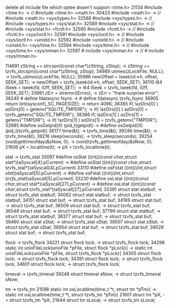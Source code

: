 delete all include file which optee dosen't support
<time.h>                21134 #include <time.h> -> // #include <time.h>
<math.h>                30423 #include <math.h> -> // #include <math.h>
<sys/types.h>           32588 #include <sys/types.h> -> // #include <sys/types.h>
<sys/stat.h>            32589 #include <sys/stat.h> -> // #include <sys/stat.h>
<fcntl.h>               32590 #include <fcntl.h> -> // #include <fcntl.h>
<sys/ioctl.h>           32591 #include <sys/ioctl.h> -> // #include <sys/ioctl.h>
<unistd.h>              32592 #include <unistd.h> -> // #include <unistd.h> 
<sys/time.h>            32594 #include <sys/time.h> -> // #include <sys/time.h>
<sys/mman.h>            32597 # include <sys/mman.h> -> // # include <sys/mman.h>

114691 zString += strcspn((const char*)zString, zStop); -> zString += tzvfs_strcspn((const char*)zString, zStop);
34989 utimes(zLockFile, NULL); -> tzvfs_utimes(zLockFile, NULL);
35998 newOffset = lseek(id->h, offset, SEEK_SET); -> newOffset = tzvfs_lseek(id->h, offset, SEEK_SET);
36110 i64 iSeek = lseek(fd, iOff, SEEK_SET); -> i64 iSeek = tzvfs_lseek(fd, iOff, SEEK_SET);
33961 zErr = strerror(iErrno); -> zErr = "frank surprise error";
36240 # define fdatasync fsync -> # define fdatasync tzvfs_fsync
36905 return (int)sysconf(_SC_PAGESIZE); -> return 4096;
38385 if( !azDirs[0] ) azDirs[0] = getenv("SQLITE_TMPDIR"); -> if( !azDirs[0] ) azDirs[0] = tzvfs_getenv("SQLITE_TMPDIR");
38386 if( !azDirs[1] ) azDirs[1] = getenv("TMPDIR"); -> if( !azDirs[1] ) azDirs[1] = tzvfs_getenv("TMPDIR"); 
32685 #define osGetpid(X) (pid_t)getpid() -> #define osGetpid(X) (pid_t)tzvfs_getpid()
36177 time(&t); -> tzvfs_time(&t);
39246 time(&t); -> tzvfs_time(&t);
39216 sleep(seconds); -> tzvfs_sleep(seconds);
39254 (void)gettimeofday(&sNow, 0); -> (void)tzvfs_gettimeofday(&sNow, 0);
21606 pX = localtime(t); -> pX = tzvfs_localtime(t);

stat -> tzvfs_stat
33097 #define osStat      ((int(*)(const char*,struct stat*))aSyscall[4].pCurrent) -> #define osStat      ((int(*)(const char*,struct tzvfs_stat*))aSyscall[4].pCurrent)
33110 #define osFstat     ((int(*)(int,struct stat*))aSyscall[5].pCurrent) -> #define osFstat     ((int(*)(int,struct tzvfs_stat*))aSyscall[5].pCurrent)
33230 #define osLstat      ((int(*)(const char*,struct stat*))aSyscall[27].pCurrent) -> #define osLstat      ((int(*)(const char*,struct tzvfs_stat*))aSyscall[27].pCurrent)
33391 struct stat statbuf; -> struct tzvfs_stat statbuf;
34062 struct stat statbuf; -> struct tzvfs_stat statbuf;
34151 struct stat buf; -> struct tzvfs_stat buf;
34169 struct stat buf; -> struct tzvfs_stat buf;
36509 struct stat buf; -> struct tzvfs_stat buf;
36548 struct stat buf; -> struct tzvfs_stat buf;
37799 struct stat statbuf; -> struct tzvfs_stat statbuf;
38377 struct stat buf; -> struct tzvfs_stat buf;
38460 struct stat sStat; -> struct tzvfs_stat sStat;
38507 struct stat sStat; -> struct tzvfs_stat sStat;
38954 struct stat buf; -> struct tzvfs_stat buf;
39028 struct stat buf; -> struct tzvfs_stat buf;

flock -> tzvfs_flock
34221 struct flock lock; -> struct tzvfs_flock lock;
34298 static int unixFileLock(unixFile *pFile, struct flock *pLock){ -> static int unixFileLock(unixFile *pFile, struct tzvfs_flock *pLock){
34305 struct flock lock; -> struct tzvfs_flock lock;
34391 struct flock lock; -> struct tzvfs_flock lock;
34601 struct flock lock; -> struct tzvfs_flock lock;

timeval -> tzvfs_timeval
39248 struct timeval sNow; -> struct tzvfs_timeval sNow;

tm -> tzvfs_tm
21598 static int osLocaltime(time_t *t, struct tm *pTm){ -> static int osLocaltime(time_t *t, struct tzvfs_tm *pTm){
21601 struct tm *pX; -> struct tzvfs_tm *pX;
21644 struct tm sLocal; -> struct tzvfs_tm sLocal;
